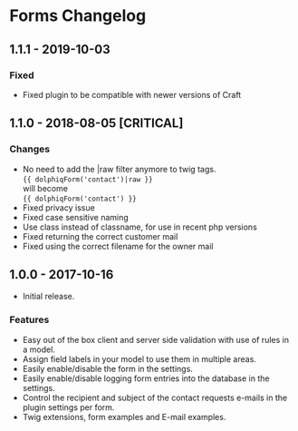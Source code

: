 # Forms Changelog

## 1.1.1 - 2019-10-03

### Fixed
- Fixed plugin to be compatible with newer versions of Craft


## 1.1.0 - 2018-08-05 [CRITICAL]

### Changes
- No need to add the |raw filter anymore to twig tags.<br>
`{{ dolphiqForm('contact')|raw }}`<br>will become<br>  `{{ dolphiqForm('contact') }}`
- Fixed privacy issue
- Fixed case sensitive naming
- Use class instead of classname, for use in recent php versions
- Fixed returning the correct customer mail
- Fixed using the correct filename for the owner mail
## 1.0.0 - 2017-10-16
- Initial release.

### Features
- Easy out of the box client and server side validation with use of rules in a model.
- Assign field labels in your model to use them in multiple areas.
- Easily enable/disable the form in the settings.
- Easily enable/disable logging form entries into the database in the settings.
- Control the recipient and subject of the contact requests e-mails in the plugin settings per form.
- Twig extensions, form examples and E-mail examples.